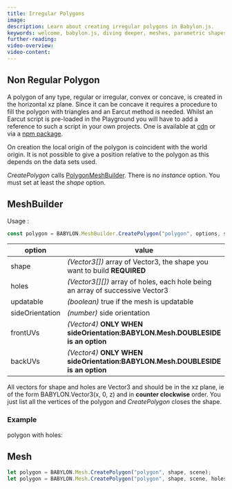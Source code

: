 ```yaml
---
title: Irregular Polygons
image: 
description: Learn about creating irregular polygons in Babylon.js.
keywords: welcome, babylon.js, diving deeper, meshes, parametric shapes, irregular polygons
further-reading:
video-overview:
video-content:
---
```


## Non Regular Polygon
A polygon of any type, regular or irregular, convex or concave, is created in the horizontal xz plane. Since it can be concave it requires a procedure to fill the polygon with triangles and an Earcut method is needed. Whilst an Earcut script is pre-loaded in the Playground you will have to add a reference to such a script in your own projects. One is available at [cdn](https://unpkg.com/earcut@2.1.1/dist/earcut.min.js) or via a [npm package](https://github.com/mapbox/earcut#install).

On creation the local origin of the polygon is coincident with the world origin. It is not possible to give a position relative to the polygon as this depends on the data sets used.

*CreatePolygon* calls [PolygonMeshBuilder](/divingDeeper/mesh/creation/param/polyMeshBuilder). There is no *instance* option. You must set at least the _shape_ option. 

## MeshBuilder
Usage :
```javascript
const polygon = BABYLON.MeshBuilder.CreatePolygon("polygon", options, scene); //scene is optional and defaults to the current scene
```

option|value|default value
--------|-----|-------------
shape|_(Vector3[])_  array of Vector3, the shape you want to build **REQUIRED** |
holes|_(Vector3[][])_  array of holes, each hole being an array of successive Vector3 | []
updatable|_(boolean)_ true if the mesh is updatable|false
sideOrientation|_(number)_ side orientation|DEFAULTSIDE
frontUVs|_(Vector4)_  **ONLY WHEN sideOrientation:BABYLON.Mesh.DOUBLESIDE is an option** | Vector4(0,0, 1,1) 
backUVs|_(Vector4)_  **ONLY WHEN sideOrientation:BABYLON.Mesh.DOUBLESIDE is an option** | Vector4(0,0, 1,1) 

All vectors for shape and holes are Vector3 and should be in the xz plane, ie of the form BABYLON.Vector3(x, 0, z) and in **counter clockwise** order. You just list all the vertices of the polygon and *CreatePolygon* closes the shape.

### Example
polygon with holes: <Playground id="#ZD60FU" title="Create a Polygon With Holes" description="Simple example of creating a polygon with holes."/>


## Mesh
```javascript
let polygon = BABYLON.Mesh.CreatePolygon("polygon", shape, scene);
let polygon = BABYLON.Mesh.CreatePolygon("polygon", shape, scene, holes, updatable, sideOrientation); //optional parameters after scene
```